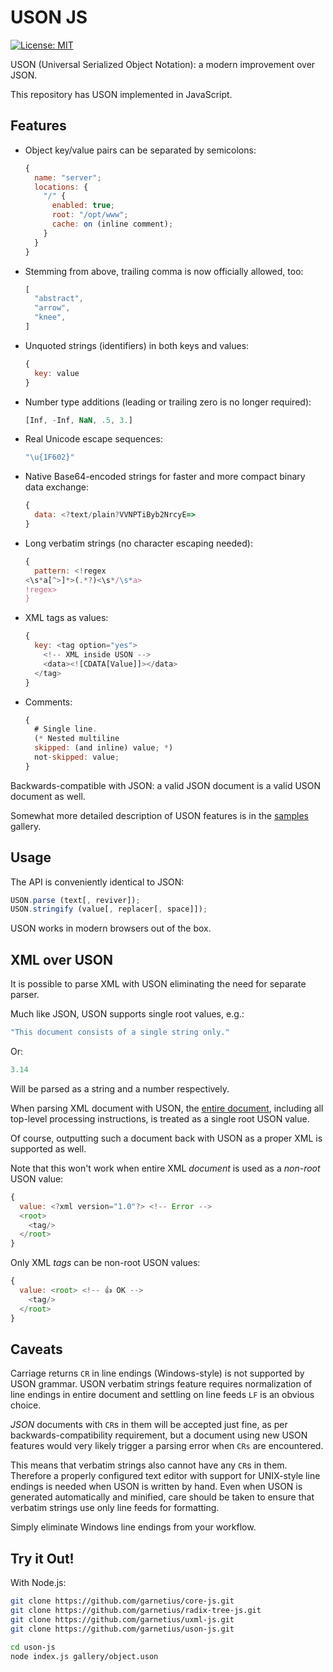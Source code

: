 # USON JS

[![License: MIT](https://img.shields.io/badge/License-MIT-green.svg)](https://opensource.org/licenses/MIT)

USON (Universal Serialized Object Notation): a modern improvement over JSON.

This repository has USON implemented in JavaScript.

## Features

  * Object key/value pairs can be separated by semicolons:

    ```js
    {
      name: "server";
      locations: {
        "/" {
          enabled: true;
          root: "/opt/www";
          cache: on (inline comment);
        }
      }
    }
    ```

  * Stemming from above, trailing comma is now officially allowed, too:

    ```js
    [
      "abstract",
      "arrow",
      "knee",
    ]
    ```

  * Unquoted strings (identifiers) in both keys and values:

    ```js
    {
      key: value
    }
    ```

  * Number type additions (leading or trailing zero is no longer required):

    ```js
    [Inf, -Inf, NaN, .5, 3.]
    ```

  * Real Unicode escape sequences:

    ```js
    "\u{1F602}"
    ```

  * Native Base64-encoded strings for faster and more compact binary data exchange:

    ```js
    {
      data: <?text/plain?VVNPTiByb2NrcyE=>
    }
    ```

  * Long verbatim strings (no character escaping needed):

    ```js
    {
      pattern: <!regex
    <\s*a[^>]*>(.*?)<\s*/\s*a>
    !regex>
    }
    ```

  * XML tags as values:

    ```js
    {
      key: <tag option="yes">
        <!-- XML inside USON -->
        <data><![CDATA[Value]]></data>
      </tag>
    }
    ```

  * Comments:

    ```js
    {
      # Single line.
      (* Nested multiline
      skipped: (and inline) value; *)
      not-skipped: value;
    }
    ```

Backwards-compatible with JSON: a valid JSON document is a valid USON document as well.

Somewhat more detailed description of USON features is in the [samples](https://github.com/garnetius/uson-js/tree/master/gallery) gallery.

## Usage

The API is conveniently identical to JSON:

```js
USON.parse (text[, reviver]);
USON.stringify (value[, replacer[, space]]);
```

USON works in modern browsers out of the box.

## XML over USON

It is possible to parse XML with USON eliminating the need for separate parser.

Much like JSON, USON supports single root values, e.g.:

```js
"This document consists of a single string only."
```

Or:

```js
3.14
```

Will be parsed as a string and a number respectively.

When parsing XML document with USON, the [entire document](https://github.com/garnetius/uson-js/tree/master/gallery/xml.xml), including all top-level processing instructions, is treated as a single root USON value.

Of course, outputting such a document back with USON as a proper XML is supported as well.

Note that this won't work when entire XML *document* is used as a *non-root* USON value:

```js
{
  value: <?xml version="1.0"?> <!-- Error -->
  <root>
    <tag/>
  </root>
}
```

Only XML *tags* can be non-root USON values:

```js
{
  value: <root> <!-- 👍 OK -->
    <tag/>
  </root>
}
```

## Caveats

Carriage returns `CR` in line endings (Windows-style) is not supported by USON grammar. USON verbatim strings feature requires normalization of line endings in entire document and settling on line feeds `LF` is an obvious choice.

*JSON* documents with `CR`s in them will be accepted just fine, as per backwards-compatibility requirement, but a document using new USON features would very likely trigger a parsing error when `CRs` are encountered.

This means that verbatim strings also cannot have any `CR`s in them. Therefore a properly configured text editor with support for UNIX-style line endings is needed when USON is written by hand. Even when USON is generated automatically and minified, care should be taken to ensure that verbatim strings use only line feeds for formatting.

Simply eliminate Windows line endings from your workflow.

## Try it Out!

With Node.js:

```bash
git clone https://github.com/garnetius/core-js.git
git clone https://github.com/garnetius/radix-tree-js.git
git clone https://github.com/garnetius/uxml-js.git
git clone https://github.com/garnetius/uson-js.git

cd uson-js
node index.js gallery/object.uson
```
